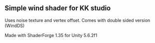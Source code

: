 ## Simple wind shader for KK studio

Uses noise texture and vertex offset. Comes with double sided version (WindDS)

Made with ShaderForge 1.35 for Unity 5.6.2f1
